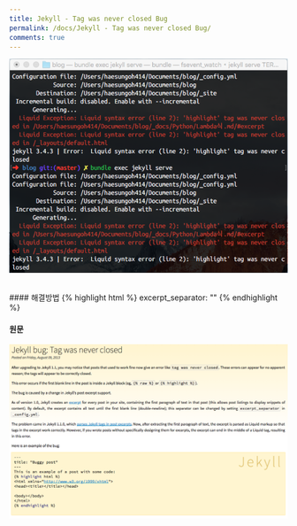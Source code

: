 ```yaml
---
title: Jekyll - Tag was never closed Bug
permalink: /docs/Jekyll - Tag was never closed Bug/
comments: true
---
```

![web-01](/img/web-01.png)

<br/>
#### 해결방법
{% highlight html %}
  <!-- /_config.yml 에 추가 -->
  excerpt_separator: ""
{% endhighlight %}

<br/>

#### 원문
<a href="http://blog.slaks.net/2013-08-09/jekyll-tag-was-never-closed/">![web-02](/img/web-02.png)</a>
